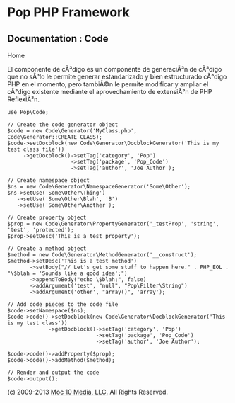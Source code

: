 Pop PHP Framework
=================

Documentation : Code
--------------------

Home

El componente de cÃ³digo es un componente de generaciÃ³n de cÃ³digo que
no sÃ³lo le permite generar estandarizado y bien estructurado cÃ³digo
PHP en el momento, pero tambiÃ©n le permite modificar y ampliar el
cÃ³digo existente mediante el aprovechamiento de extensiÃ³n de PHP
ReflexiÃ³n.

    use Pop\Code;

    // Create the code generator object
    $code = new Code\Generator('MyClass.php', Code\Generator::CREATE_CLASS);
    $code->setDocblock(new Code\Generator\DocblockGenerator('This is my test class file'))
         ->getDocblock()->setTag('category', 'Pop')
                        ->setTag('package', 'Pop_Code')
                        ->setTag('author', 'Joe Author');

    // Create namespace object
    $ns = new Code\Generator\NamespaceGenerator('Some\Other');
    $ns->setUse('Some\Other\Thing')
       ->setUse('Some\Other\Blah', 'B')
       ->setUse('Some\Other\Another');

    // Create property object
    $prop = new Code\Generator\PropertyGenerator('_testProp', 'string', 'test', 'protected');
    $prop->setDesc('This is a test property');

    // Create a method object
    $method = new Code\Generator\MethodGenerator('__construct');
    $method->setDesc('This is a test method')
           ->setBody("// Let's get some stuff to happen here." . PHP_EOL . "\$blah = 'Sounds like a good idea';")
           ->appendToBody("echo \$blah;", false)
           ->addArgument('test', "null", "Pop\Filter\String")
           ->addArgument('other', "array()", 'array');

    // Add code pieces to the code file
    $code->setNamespace($ns);
    $code->code()->setDocblock(new Code\Generator\DocblockGenerator('This is my test class'))
                 ->getDocblock()->setTag('category', 'Pop')
                                ->setTag('package', 'Pop_Code')
                                ->setTag('author', 'Joe Author');

    $code->code()->addProperty($prop);
    $code->code()->addMethod($method);

    // Render and output the code
    $code->output();

\(c) 2009-2013 [Moc 10 Media, LLC.](http://www.moc10media.com) All
Rights Reserved.
